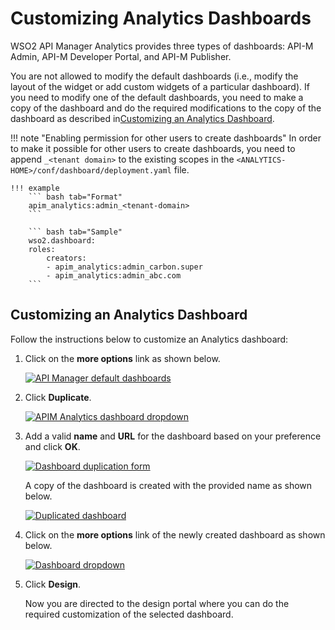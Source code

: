 # Customizing Analytics Dashboards

WSO2 API Manager Analytics provides three types of dashboards: API-M Admin, API-M Developer Portal, and API-M Publisher.

You are not allowed to modify the default dashboards (i.e., modify the layout of the widget or add custom widgets of a particular dashboard). If you need to modify one of the default dashboards, you need to make a copy of the dashboard and do the required modifications to the copy of the dashboard as described in[Customizing an Analytics Dashboard](#customizing-an-analytics-dashboard).

!!! note "Enabling permission for other users to create dashboards"
    In order to make it possible for other users to create dashboards, you need to append `_<tenant domain>` to the existing scopes in the `<ANALYTICS-HOME>/conf/dashboard/deployment.yaml` file.

    !!! example
        ``` bash tab="Format"
        apim_analytics:admin_<tenant-domain>
        ```

        ``` bash tab="Sample"
        wso2.dashboard:
        roles:
            creators:
            - apim_analytics:admin_carbon.super 
            - apim_analytics:admin_abc.com
        ```

## Customizing an Analytics Dashboard

Follow the instructions below to customize an Analytics dashboard:

1. Click on the **more options** link as shown below.

    [![API Manager default dashboards]({{base_path}}/assets/img/learn/apim-analytics-default-dashboards.png)]({{base_path}}/assets/img/learn/apim-analytics-default-dashboards.png)
    
2. Click **Duplicate**.
    
    [![APIM Analytics dashboard dropdown]({{base_path}}/assets/img/learn/apim-analytics-dashboard-dropdown.png)]({{base_path}}/assets/img/learn/apim-analytics-dashboard-dropdown.png)
    
3. Add a valid **name** and **URL** for the dashboard based on your preference and click **OK**.

    [![Dashboard duplication form]({{base_path}}/assets/img/learn/apim-analytics-dashboard-duplication-form.png)]({{base_path}}/assets/img/learn/apim-analytics-dashboard-duplication-form.png)
    
     A copy of the dashboard is created with the provided name as shown below.
    
    [![Duplicated dashboard]({{base_path}}/assets/img/learn/apim-analytics-duplicated-dashboard.png)]({{base_path}}/assets/img/learn/apim-analytics-duplicated-dashboard.png)
    
4. Click on the **more options** link of the newly created dashboard as shown below.
    
    [![Dashboard dropdown]({{base_path}}/assets/img/learn/apim-analytics-design-dropdown.png)]({{base_path}}/assets/img/learn/apim-analytics-design-dropdown.png)

5. Click **Design**.
    
     Now you are directed to the design portal where you can do the required customization of the selected dashboard.
